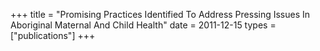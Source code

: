 +++
title = "Promising Practices Identified To Address Pressing Issues In Aboriginal Maternal And Child Health"
date = 2011-12-15
types = ["publications"]
+++
